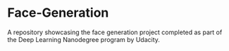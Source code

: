 # Face-Generation
A repository showcasing the face generation project completed as part of the Deep Learning Nanodegree program by Udacity.
